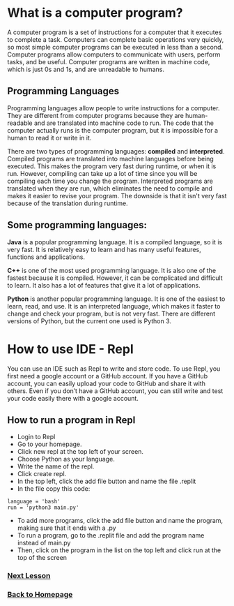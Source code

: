 # What is a computer program?
A computer program is a set of instructions for a computer that it executes to complete a task. Computers can complete basic operations very quickly, so most simple computer programs can be executed in less than a second.  Computer programs allow computers to communicate with users, perform tasks, and be useful. Computer programs are written in machine code, which is just 0s and 1s, and are unreadable to humans. 

## Programming Languages
Programming languages allow people to write instructions for a computer. They are different from computer programs because they are human-readable and are translated into machine code to run. The code that the computer actually runs is the computer program, but it is impossible for a human to read it or write in it.

There are two types of programming languages: **compiled** and **interpreted**. Compiled programs are translated into machine languages before being executed. This makes the program very fast during runtime, or when it is run. However, compiling can take up a lot of time since you will be compiling each time you change the program. Interpreted programs are translated when they are run, which eliminates the need to compile and makes it easier to revise your program. The downside is that it isn't very fast because of the translation during runtime.

## Some programming languages:
**Java** is a popular programming language. It is a compiled language, so it is very fast. It is relatively easy to learn and has many useful features, functions and applications.

**C++** is one of the most used programming language. It is also one of the fastest because it is compiled. However, it can be complicated and difficult to learn. It also has a lot of features that give it a lot of applications.

**Python** is another popular programming language. It is one of the easiest to learn, read, and use. It is an interpreted language, which makes it faster to change and check your program, but is not very fast. There are different versions of Python, but the current one used is Python 3.

# How to use IDE - Repl

You can use an IDE such as Repl to write and store code. To use Repl, you first need a google account or a GitHub account. If you have a GitHub account, you can easily upload your code to GitHub and share it with others. Even if you don’t have a GitHub account, you can still write and test your code easily there with a google account. 

## How to run a program in Repl

* Login to Repl
* Go to your homepage. 
* Click new repl at the top left of your screen. 
* Choose Python as your language. 
* Write the name of the repl. 
* Click create repl. 
* In the top left, click the add file button and name the file .replit
* In the file copy this code:
```
language = 'bash'
run = 'python3 main.py'
```
* To add more programs, click the add file button and name the program, making sure that it ends with a .py
* To run a program, go to the .replit file and add the program name instead of main.py
* Then, click on the program in the list on the top left and click run at the top of the screen

### [Next Lesson](lesson1.md)
### [Back to Homepage](README.md)
